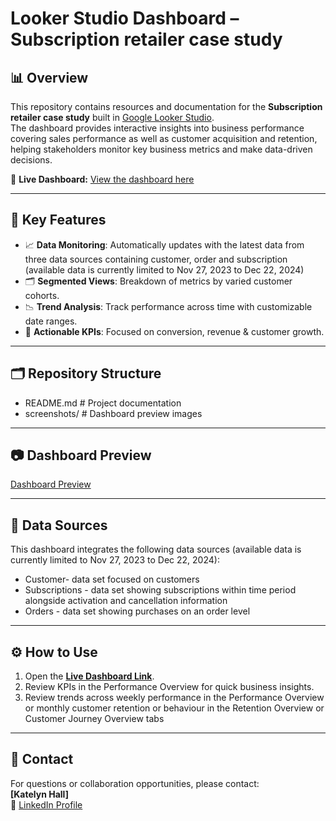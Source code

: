 # Looker Studio Dashboard – Subscription retailer case study

## 📊 Overview
This repository contains resources and documentation for the **Subscription retailer case study** built in [Google Looker Studio](https://lookerstudio.google.com/).  
The dashboard provides interactive insights into business performance covering sales performance as well as customer acquisition and retention, helping stakeholders monitor key business metrics and make data-driven decisions.

🔗 **Live Dashboard:** [View the dashboard here](https://lookerstudio.google.com/u/0/reporting/cca42c48-08f9-445d-9845-e0749980ff69/page/d7MRF)

---

## 📌 Key Features
- 📈 **Data Monitoring**: Automatically updates with the latest data from three data sources containing customer, order and subscription (available data is currently limited to Nov 27, 2023 to Dec 22, 2024)
- 🗂️ **Segmented Views**: Breakdown of metrics by varied customer cohorts.
- 📉 **Trend Analysis**: Track performance across time with customizable date ranges.
- 🎯 **Actionable KPIs**: Focused on conversion, revenue & customer growth.

---

## 🗂️ Repository Structure
- README.md # Project documentation
- screenshots/ # Dashboard preview images

---

## 📷 Dashboard Preview
[Dashboard Preview](./screenshots/dashboard-overview.PNG)

---

## 📑 Data Sources
This dashboard integrates the following data sources (available data is currently limited to Nov 27, 2023 to Dec 22, 2024):
- Customer- data set focused on customers
- Subscriptions - data set showing subscriptions within time period alongside activation and cancellation information
- Orders - data set showing purchases on an order level

---

## ⚙️ How to Use
1. Open the **[Live Dashboard Link](https://lookerstudio.google.com/u/0/reporting/cca42c48-08f9-445d-9845-e0749980ff69/page/d7MRF)**.  
2. Review KPIs in the Performance Overview for quick business insights.
3. Review trends across weekly performance in the Performance Overview or monthly customer retention or behaviour in the Retention Overview or Customer Journey Overview tabs

---

## 👤 Contact
For questions or collaboration opportunities, please contact:  
**[Katelyn Hall]**  
🔗 [LinkedIn Profile](https://www.linkedin.com/in/katelynjhall)  
